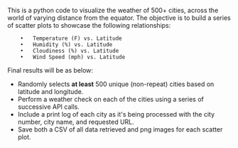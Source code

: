 This is a python code  to visualize the weather of 500+ cities, across the world of varying distance from the equator. The objective is to build a series of scatter plots to showcase the following relationships:

        •	Temperature (F) vs. Latitude
        •	Humidity (%) vs. Latitude
        •	Cloudiness (%) vs. Latitude
        •	Wind Speed (mph) vs. Latitude

Final results will be as below:

* Randomly selects **at least** 500 unique (non-repeat) cities based on latitude and longitude.
* Perform a weather check on each of the cities using a series of successive API calls. 
* Include a print log of each city as it's being processed with the city number, city name, and    requested URL.
* Save both a CSV of all data retrieved and png images for each scatter plot.
